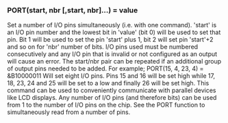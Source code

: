 

### PORT(start, nbr [,start, nbr]…) = value

 Set a number of I/O pins simultaneously (i.e. with one command). 'start' is an I/O pin number and the lowest bit in 'value' (bit 0) will be used to set that pin. Bit 1 will be used to set the pin 'start' plus 1, bit 2 will set pin 'start'+2 and so on for 'nbr' number of bits. I/O pins used must be numbered consecutively and any I/O pin that is invalid or not configured as an output will cause an error. The start/nbr pair can be repeated if an additional group of output pins needed to be added. For example; PORT(15, 4, 23, 4) = &B10000011 Will set eight I/O pins. Pins 15 and 16 will be set high while 17, 18, 23, 24 and 25 will be set to a low and finally 26 will be set high. This command can be used to conveniently communicate with parallel devices like LCD displays. Any number of I/O pins (and therefore bits) can be used from 1 to the number of I/O pins on the chip. See the PORT function to simultaneously read from a number of pins.